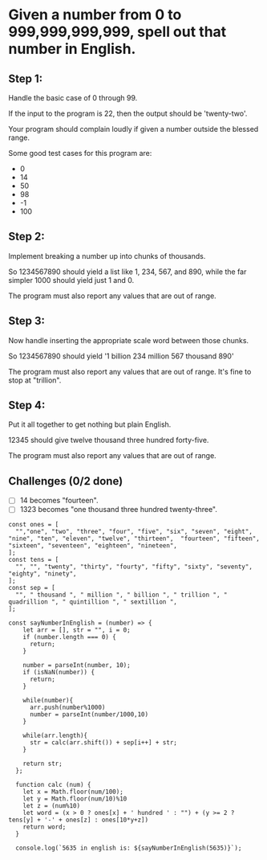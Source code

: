 # Given a number from 0 to 999,999,999,999, spell out that number in English.

## Step 1:

Handle the basic case of 0 through 99.

If the input to the program is 22, then the output should be 'twenty-two'.

Your program should complain loudly if given a number outside the blessed range.

Some good test cases for this program are:

* 0
* 14
* 50
* 98
* -1
* 100

## Step 2:
Implement breaking a number up into chunks of thousands.

So 1234567890 should yield a list like 1, 234, 567, and 890, while the far simpler 1000 should yield just 1 and 0.

The program must also report any values that are out of range.

## Step 3:
Now handle inserting the appropriate scale word between those chunks.

So 1234567890 should yield '1 billion 234 million 567 thousand 890'

The program must also report any values that are out of range. It's fine to stop at "trillion".

## Step 4:
Put it all together to get nothing but plain English.

12345 should give twelve thousand three hundred forty-five.

The program must also report any values that are out of range.

## Challenges (0/2 done)
* [ ] 14 becomes "fourteen".
* [ ] 1323 becomes "one thousand three hundred twenty-three".
```
const ones = [
  "","one", "two", "three", "four", "five", "six", "seven", "eight", "nine", "ten", "eleven", "twelve", "thirteen",  "fourteen", "fifteen", "sixteen", "seventeen", "eighteen", "nineteen",
];
const tens = [
  "", "", "twenty", "thirty", "fourty", "fifty", "sixty", "seventy", "eighty", "ninety",
];
const sep = [
  "", " thousand ", " million ", " billion ", " trillion ", " quadrillion ", " quintillion ", " sextillion ",
];
  
const sayNumberInEnglish = (number) => {
    let arr = [], str = "", i = 0;
    if (number.length === 0) {
      return;
    }

    number = parseInt(number, 10);
    if (isNaN(number)) {
      return;
    }

    while(number){
      arr.push(number%1000)
      number = parseInt(number/1000,10)
    }

    while(arr.length){
      str = calc(arr.shift()) + sep[i++] + str;
    }
  
    return str;
  };

  function calc (num) {
    let x = Math.floor(num/100);
    let y = Math.floor(num/10)%10
    let z = (num%10)
    let word = (x > 0 ? ones[x] + ' hundred ' : "") + (y >= 2 ? tens[y] + '-' + ones[z] : ones[10*y+z])
    return word;
  }
  
  console.log(`5635 in english is: ${sayNumberInEnglish(5635)}`);
  


```

<!--  - <a href="https://developer.mozilla.org/en-US/docs/Web/JavaScript/Reference/Global_Objects/Math/random">Link</a>
  - <a href="https://stackoverflow.com/questions/1527803/generating-random-whole-numbers-in-javascript-in-a-specific-range">Link</a> -->
